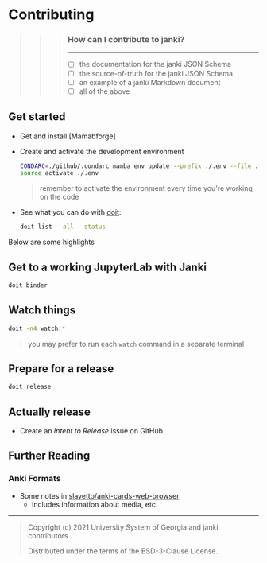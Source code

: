 # Contributing

> > > ### How can I contribute to janki?
> > >
> > > ---
> > >
> > > - [ ] the documentation for the janki JSON Schema
> > > - [ ] the source-of-truth for the janki JSON Schema
> > > - [ ] an example of a janki Markdown document
> > > - [ ] all of the above

## Get started

- Get and install [Mamabforge]
- Create and activate the development environment

  ```bash
  CONDARC=./github/.condarc mamba env update --prefix ./.env --file .binder/environment.yml
  source activate ./.env
  ```

  > remember to activate the environment every time you're working on the code

- See what you can do with [doit]:

  ```bash
  doit list --all --status
  ```

Below are some highlights

## Get to a working JupyterLab with Janki

```bash
doit binder
```

## Watch things

```bash
doit -n4 watch:*
```

> you may prefer to run each `watch` command in a separate terminal

## Prepare for a release

```bash
doit release
```

## Actually release

- Create an _Intent to Release_ issue on GitHub

[mambaforge]: https://github.com/conda-forge/miniforge/releases
[doit]: https://pydoit.org/cmd_run.html

## Further Reading

### Anki Formats

- Some notes in
  [slavetto/anki-cards-web-browser](https://github.com/slavetto/anki-cards-web-browser/blob/master/documentation/Processing%20Anki%27s%20.apkg%20files.md)
  - includes information about media, etc.

---

> Copyright (c) 2021 University System of Georgia and janki contributors
>
> Distributed under the terms of the BSD-3-Clause License.
